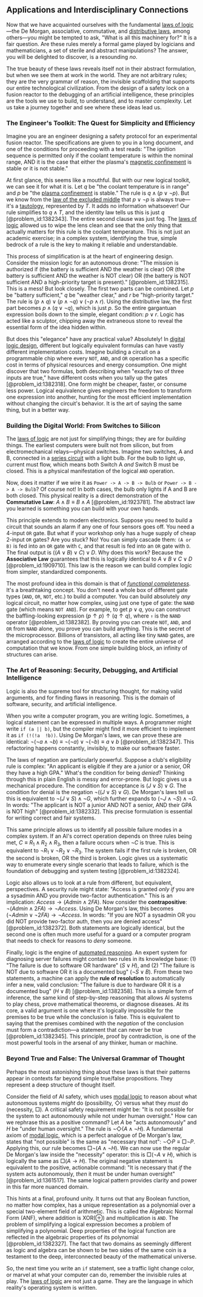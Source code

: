 ## Applications and Interdisciplinary Connections

Now that we have acquainted ourselves with the fundamental [laws of logic](@article_id:261412)—the De Morgan, associative, commutative, and [distributive laws](@article_id:154973), among others—you might be tempted to ask, "What is all this machinery for?" It is a fair question. Are these rules merely a formal game played by logicians and mathematicians, a set of sterile and abstract manipulations? The answer, you will be delighted to discover, is a resounding *no*.

The true beauty of these laws reveals itself not in their abstract formulation, but when we see them at work in the world. They are not arbitrary rules; they are the very grammar of reason, the invisible scaffolding that supports our entire technological civilization. From the design of a safety lock on a fusion reactor to the debugging of an artificial intelligence, these principles are the tools we use to build, to understand, and to master complexity. Let us take a journey together and see where these ideas lead us.

### The Engineer's Toolkit: The Quest for Simplicity and Efficiency

Imagine you are an engineer designing a safety protocol for an experimental fusion reactor. The specifications are given to you in a long document, and one of the conditions for proceeding with a test reads: "The ignition sequence is permitted only if the coolant temperature is within the nominal range, AND it is the case that either the plasma's [magnetic confinement](@article_id:161358) is stable or it is not stable."

At first glance, this seems like a mouthful. But with our new logical toolkit, we can see it for what it is. Let $q$ be "the coolant temperature is in range" and $p$ be "the [plasma confinement](@article_id:203052) is stable." The rule is $q \land (p \lor \neg p)$. But we know from the [law of the excluded middle](@article_id:634592) that $p \lor \neg p$ is always true—it's a [tautology](@article_id:143435), represented by $T$. It adds no information whatsoever! Our rule simplifies to $q \land T$, and the identity law tells us this is just $q$ [@problem_id:1382343]. The entire second clause was just fog. The [laws of logic](@article_id:261412) allowed us to wipe the lens clean and see that the only thing that actually matters for this rule is the coolant temperature. This is not just an academic exercise; in a complex system, identifying the true, simple bedrock of a rule is the key to making it reliable and understandable.

This process of simplification is at the heart of engineering design. Consider the mission logic for an autonomous drone: "The mission is authorized if (the battery is sufficient AND the weather is clear) OR (the battery is sufficient AND the weather is NOT clear) OR (the battery is NOT sufficient AND a high-priority target is present)." [@problem_id:1382315]. This is a mess! But look closely. The first two parts can be combined. Let $p$ be "battery sufficient," $q$ be "weather clear," and $r$ be "high-priority target." The rule is $(p \land q) \lor (p \land \neg q) \lor (\neg p \land r)$. Using the distributive law, the first part becomes $p \land (q \lor \neg q)$, which is just $p$. So the entire gargantuan expression boils down to the simple, elegant condition: $p \lor r$. Logic has acted like a sculptor, chipping away the extraneous stone to reveal the essential form of the idea hidden within.

But does this "elegance" have any practical value? Absolutely! In [digital logic design](@article_id:140628), different but logically equivalent formulas can have vastly different implementation costs. Imagine building a circuit on a programmable chip where every `NOT`, `AND`, and `OR` operation has a specific cost in terms of physical resources and energy consumption. One might discover that two formulas, both describing when "exactly two of three inputs are true," have different costs when you tally up the gates [@problem_id:1382318]. One form might be cheaper, faster, or consume less power. Logical equivalence gives engineers the freedom to transform one expression into another, hunting for the most efficient implementation without changing the circuit's behavior. It is the art of saying the same thing, but in a better way.

### Building the Digital World: From Switches to Silicon

The [laws of logic](@article_id:261412) are not just for simplifying things; they are for *building* things. The earliest computers were built not from silicon, but from electromechanical relays—physical switches. Imagine two switches, A and B, connected in a [series circuit](@article_id:270871) with a light bulb. For the bulb to light up, current must flow, which means both Switch A *and* Switch B must be closed. This is a physical manifestation of the logical `AND` operation.

Now, does it matter if we wire it as `Power -> A -> B -> Bulb` or `Power -> B -> A -> Bulb`? Of course not! In both cases, the bulb only lights if A and B are both closed. This physical reality is a direct demonstration of the **Commutative Law**: $A \land B \equiv B \land A$ [@problem_id:1923781]. The abstract law you learned is something you can build with your own hands.

This principle extends to modern electronics. Suppose you need to build a circuit that sounds an alarm if any one of four sensors goes off. You need a 4-input `OR` gate. But what if your workshop only has a huge supply of cheap 2-input `OR` gates? Are you stuck? No! You can simply cascade them: `(A or B)` is fed into an `OR` gate with `C`, and that result is fed into an `OR` gate with `D`. The final output is $((A \lor B) \lor C) \lor D$. Why does this work? Because the **Associative Law** guarantees that this is logically identical to $A \lor B \lor C \lor D$ [@problem_id:1909710]. This law is the reason we can build complex logic from simpler, standardized components.

The most profound idea in this domain is that of *[functional completeness](@article_id:138226)*. It's a breathtaking concept. You don't need a whole box of different gate types (`AND`, `OR`, `NOT`, etc.) to build a computer. You can build absolutely *any* logical circuit, no matter how complex, using just one type of gate: the `NAND` gate (which means `NOT AND`). For example, to get $p \lor q$, you can construct the baffling-looking expression $(p \uparrow p) \uparrow (q \uparrow q)$, where `↑` is the `NAND` operator [@problem_id:1382382]. By proving you can create `NOT`, `AND`, and `OR` from `NAND` alone, you prove you can build anything. This is the secret of the microprocessor. Billions of transistors, all acting like tiny `NAND` gates, are arranged according to the [laws of logic](@article_id:261412) to create the entire universe of computation that we know. From one simple building block, an infinity of structures can arise.

### The Art of Reasoning: Security, Debugging, and Artificial Intelligence

Logic is also the supreme tool for structuring thought, for making valid arguments, and for finding flaws in reasoning. This is the domain of software, security, and artificial intelligence.

When you write a computer program, you are writing logic. Sometimes, a logical statement can be expressed in multiple ways. A programmer might write `if (a || b)`, but the compiler might find it more efficient to implement it as `if (!(!a  !b))`. Using De Morgan's laws, we can prove these are identical: $\neg (\neg a \land \neg b) \equiv \neg(\neg a) \lor \neg(\neg b) \equiv a \lor b$ [@problem_id:1382347]. This refactoring happens constantly, invisibly, to make our software faster.

The laws of negation are particularly powerful. Suppose a club's eligibility rule is complex: "An applicant is eligible if they are a junior or a senior, OR they have a high GPA." What's the condition for being *denied*? Thinking through this in plain English is messy and error-prone. But logic gives us a mechanical procedure. The condition for acceptance is $(J \lor S) \lor G$. The condition for denial is the negation $\neg((J \lor S) \lor G)$. De Morgan's laws tell us this is equivalent to $\neg(J \lor S) \land \neg G$, which further expands to $(\neg J \land \neg S) \land \neg G$. In words: "The applicant is NOT a junior AND NOT a senior, AND their GPA is NOT high" [@problem_id:1382332]. This precise formulation is essential for writing correct and fair systems.

This same principle allows us to identify all possible failure modes in a complex system. If an AI's correct operation depends on three rules being met, $C \equiv R_1 \land R_2 \land R_3$, then a failure occurs when $\neg C$ is true. This is equivalent to $\neg R_1 \lor \neg R_2 \lor \neg R_3$. The system fails if the first rule is broken, OR the second is broken, OR the third is broken. Logic gives us a systematic way to enumerate every single scenario that leads to failure, which is the foundation of debugging and system testing [@problem_id:1382324].

Logic also allows us to look at a rule from different, but equivalent, perspectives. A security rule might state: "Access is granted *only if* you are a sysadmin AND you provide two-factor authentication." This is an implication: $Access \rightarrow (Admin \land 2FA)$. Now consider the **contrapositive**: $\neg(Admin \land 2FA) \rightarrow \neg Access$. Using De Morgan's law, this becomes $(\neg Admin \lor \neg 2FA) \rightarrow \neg Access$. In words: "If you are NOT a sysadmin OR you did NOT provide two-factor auth, then you are denied access" [@problem_id:1382372]. Both statements are logically identical, but the second one is often much more useful for a guard or a computer program that needs to check for reasons to *deny* someone.

Finally, logic is the engine of [automated reasoning](@article_id:151332). An expert system for diagnosing server failures might contain two rules in its knowledge base: (1) "The failure is due to software OR hardware" ($S \lor H$), and (2) "The failure is NOT due to software OR it is a documented bug" ($\neg S \lor B$). From these two statements, a machine can apply the **rule of resolution** to automatically infer a new, valid conclusion: "The failure is due to hardware OR it is a documented bug" ($H \lor B$) [@problem_id:1382358]. This is a simple form of inference, the same kind of step-by-step reasoning that allows AI systems to play chess, prove mathematical theorems, or diagnose diseases. At its core, a valid argument is one where it's logically impossible for the premises to be true while the conclusion is false. This is equivalent to saying that the premises combined with the *negation* of the conclusion must form a contradiction—a statement that can never be true [@problem_id:1382345]. This principle, proof by contradiction, is one of the most powerful tools in the arsenal of any thinker, human or machine.

### Beyond True and False: The Universal Grammar of Thought

Perhaps the most astonishing thing about these laws is that their patterns appear in contexts far beyond simple true/false propositions. They represent a deep structure of thought itself.

Consider the field of AI safety, which uses [modal logic](@article_id:148592) to reason about what autonomous systems *might* do (possibility, $\Diamond$) versus what they *must* do (necessity, $\Box$). A critical safety requirement might be: "It is not possible for the system to act autonomously while not under human oversight." How can we rephrase this as a positive command? Let $A$ be "acts autonomously" and $H$ be "under human oversight." The rule is $\neg \Diamond (A \land \neg H)$. A fundamental axiom of [modal logic](@article_id:148592), which is a perfect analogue of De Morgan's law, states that "not possible" is the same as "necessary that not": $\neg \Diamond P \equiv \Box \neg P$. Applying this, our rule becomes $\Box \neg (A \land \neg H)$. We can now use the regular De Morgan's law inside the "necessity" operator: this is $\Box (\neg A \lor H)$, which is logically the same as $\Box (A \rightarrow H)$. The original negative statement is equivalent to the positive, actionable command: "It is necessary that *if* the system acts autonomously, *then* it must be under human oversight" [@problem_id:1361517]. The same logical pattern provides clarity and power in this far more nuanced domain.

This hints at a final, profound unity. It turns out that any Boolean function, no matter how complex, has a unique representation as a polynomial over a special two-element field of arithmetic. This is called the Algebraic Normal Form (ANF), where addition is XOR($\oplus$) and multiplication is `AND`. The problem of simplifying a logical expression becomes a problem of simplifying a polynomial. Deep properties of the logical function are reflected in the algebraic properties of its polynomial [@problem_id:1382327]. The fact that two domains as seemingly different as logic and algebra can be shown to be two sides of the same coin is a testament to the deep, interconnected beauty of the mathematical universe.

So, the next time you write an `if` statement, see a traffic light change color, or marvel at what your computer can do, remember the invisible rules at play. The [laws of logic](@article_id:261412) are not just a game. They are the language in which reality's operating system is written.